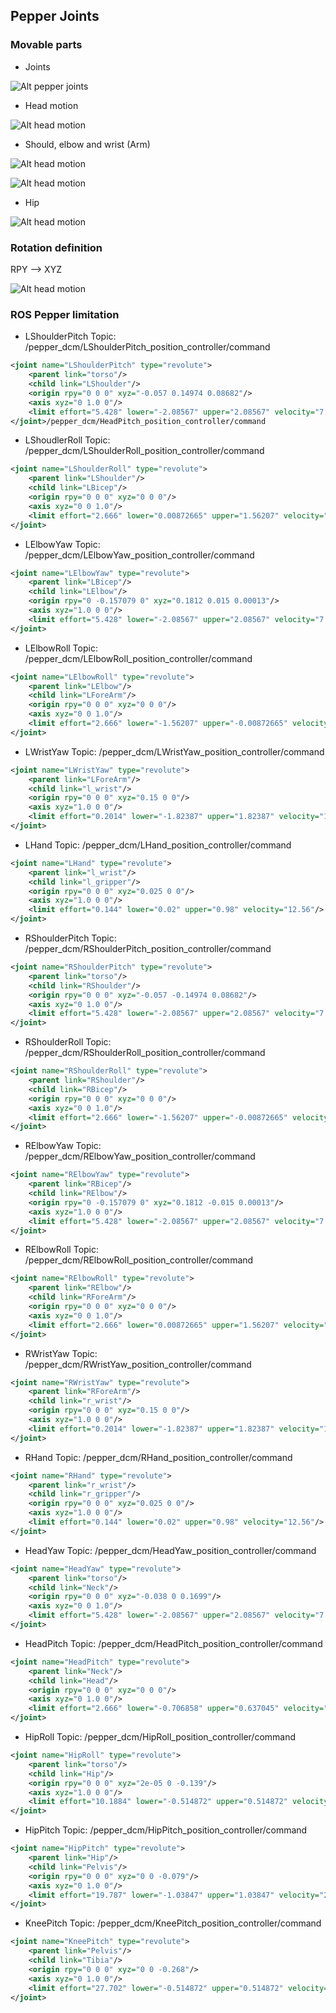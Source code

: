 ## Pepper Joints

### Movable parts

* Joints

![Alt pepper joints](http://doc.aldebaran.com/2-0/_images/juliet_joints.png)

* Head motion

![Alt head motion](http://doc.aldebaran.com/2-0/_images/joint_head.png)

* Should, elbow and wrist (Arm)

![Alt head motion](http://doc.aldebaran.com/2-0/_images/joint_left_arm.png)

![Alt head motion](http://doc.aldebaran.com/2-0/_images/joint_right_arm.png)

* Hip 

![Alt head motion](http://doc.aldebaran.com/2-0/_images/joint_leg.png)

### Rotation definition
RPY --> XYZ

![Alt head motion](http://doc.aldebaran.com/2-0/_images/rollPitchYaw.png)

### ROS Pepper limitation

* LShoulderPitch
Topic: /pepper_dcm/LShoulderPitch_position_controller/command

```xml
<joint name="LShoulderPitch" type="revolute">
	<parent link="torso"/>
	<child link="LShoulder"/>
	<origin rpy="0 0 0" xyz="-0.057 0.14974 0.08682"/>
	<axis xyz="0 1.0 0"/>
	<limit effort="5.428" lower="-2.08567" upper="2.08567" velocity="7.33998"/>
</joint>/pepper_dcm/HeadPitch_position_controller/command

```

* LShoudlerRoll
Topic: /pepper_dcm/LShoulderRoll_position_controller/command

```xml
<joint name="LShoulderRoll" type="revolute">
	<parent link="LShoulder"/>
	<child link="LBicep"/>
	<origin rpy="0 0 0" xyz="0 0 0"/>
	<axis xyz="0 0 1.0"/>
	<limit effort="2.666" lower="0.00872665" upper="1.56207" velocity="9.22756"/>
</joint>
```

* LElbowYaw
Topic: /pepper_dcm/LElbowYaw_position_controller/command

```xml
<joint name="LElbowYaw" type="revolute">
	<parent link="LBicep"/>
	<child link="LElbow"/>
	<origin rpy="0 -0.157079 0" xyz="0.1812 0.015 0.00013"/>
	<axis xyz="1.0 0 0"/>
	<limit effort="5.428" lower="-2.08567" upper="2.08567" velocity="7.33998"/>
</joint>
```

* LElbowRoll
Topic: /pepper_dcm/LElbowRoll_position_controller/command

```xml
<joint name="LElbowRoll" type="revolute">
	<parent link="LElbow"/>
	<child link="LForeArm"/>
	<origin rpy="0 0 0" xyz="0 0 0"/>
	<axis xyz="0 0 1.0"/>
	<limit effort="2.666" lower="-1.56207" upper="-0.00872665" velocity="9.22756"/>
</joint>
```

* LWristYaw
Topic: /pepper_dcm/LWristYaw_position_controller/command

```xml
<joint name="LWristYaw" type="revolute">
	<parent link="LForeArm"/>
	<child link="l_wrist"/>
	<origin rpy="0 0 0" xyz="0.15 0 0"/>
	<axis xyz="1.0 0 0"/>
	<limit effort="0.2014" lower="-1.82387" upper="1.82387" velocity="17.3835"/>
</joint>
```

* LHand
Topic: /pepper_dcm/LHand_position_controller/command

```xml
<joint name="LHand" type="revolute">
	<parent link="l_wrist"/>
	<child link="l_gripper"/>
	<origin rpy="0 0 0" xyz="0.025 0 0"/>
	<axis xyz="1.0 0 0"/>
	<limit effort="0.144" lower="0.02" upper="0.98" velocity="12.56"/>
</joint>
```

* RShoulderPitch
Topic: /pepper_dcm/RShoulderPitch_position_controller/command

```xml
<joint name="RShoulderPitch" type="revolute">
	<parent link="torso"/>
	<child link="RShoulder"/>
	<origin rpy="0 0 0" xyz="-0.057 -0.14974 0.08682"/>
	<axis xyz="0 1.0 0"/>
	<limit effort="5.428" lower="-2.08567" upper="2.08567" velocity="7.33998"/>
</joint>
```

* RShoulderRoll
Topic: /pepper_dcm/RShoulderRoll_position_controller/command

```xml
<joint name="RShoulderRoll" type="revolute">
	<parent link="RShoulder"/>
	<child link="RBicep"/>
	<origin rpy="0 0 0" xyz="0 0 0"/>
	<axis xyz="0 0 1.0"/>
	<limit effort="2.666" lower="-1.56207" upper="-0.00872665" velocity="9.22756"/>
</joint>
```

* RElbowYaw
Topic: /pepper_dcm/RElbowYaw_position_controller/command

```xml
<joint name="RElbowYaw" type="revolute">
	<parent link="RBicep"/>
	<child link="RElbow"/>
	<origin rpy="0 -0.157079 0" xyz="0.1812 -0.015 0.00013"/>
	<axis xyz="1.0 0 0"/>
	<limit effort="5.428" lower="-2.08567" upper="2.08567" velocity="7.33998"/>
</joint>
```

* RElbowRoll
Topic: /pepper_dcm/RElbowRoll_position_controller/command

```xml
<joint name="RElbowRoll" type="revolute">
	<parent link="RElbow"/>
	<child link="RForeArm"/>
	<origin rpy="0 0 0" xyz="0 0 0"/>
	<axis xyz="0 0 1.0"/>
	<limit effort="2.666" lower="0.00872665" upper="1.56207" velocity="9.22756"/>
</joint>
```

* RWristYaw
Topic: /pepper_dcm/RWristYaw_position_controller/command

```xml
<joint name="RWristYaw" type="revolute">
	<parent link="RForeArm"/>
	<child link="r_wrist"/>
	<origin rpy="0 0 0" xyz="0.15 0 0"/>
	<axis xyz="1.0 0 0"/>
	<limit effort="0.2014" lower="-1.82387" upper="1.82387" velocity="17.3835"/>
</joint>
```

* RHand
Topic: /pepper_dcm/RHand_position_controller/command

```xml
<joint name="RHand" type="revolute">
	<parent link="r_wrist"/>
	<child link="r_gripper"/>
	<origin rpy="0 0 0" xyz="0.025 0 0"/>
	<axis xyz="1.0 0 0"/>
	<limit effort="0.144" lower="0.02" upper="0.98" velocity="12.56"/>
</joint>
```

* HeadYaw
Topic: /pepper_dcm/HeadYaw_position_controller/command

```xml
<joint name="HeadYaw" type="revolute">
	<parent link="torso"/>
	<child link="Neck"/>
	<origin rpy="0 0 0" xyz="-0.038 0 0.1699"/>
	<axis xyz="0 0 1.0"/>
	<limit effort="5.428" lower="-2.08567" upper="2.08567" velocity="7.33998"/>
</joint>
```

* HeadPitch
Topic: /pepper_dcm/HeadPitch_position_controller/command
```xml
<joint name="HeadPitch" type="revolute">
	<parent link="Neck"/>
	<child link="Head"/>
	<origin rpy="0 0 0" xyz="0 0 0"/>
	<axis xyz="0 1.0 0"/>
	<limit effort="2.666" lower="-0.706858" upper="0.637045" velocity="9.22756"/>
</joint>
```

* HipRoll
Topic: /pepper_dcm/HipRoll_position_controller/command

```xml
<joint name="HipRoll" type="revolute">
	<parent link="torso"/>
	<child link="Hip"/>
	<origin rpy="0 0 0" xyz="2e-05 0 -0.139"/>
	<axis xyz="1.0 0 0"/>
	<limit effort="10.1884" lower="-0.514872" upper="0.514872" velocity="2.27032"/>
</joint>
```

* HipPitch
Topic: /pepper_dcm/HipPitch_position_controller/command

```xml
<joint name="HipPitch" type="revolute">
	<parent link="Hip"/>
	<child link="Pelvis"/>
	<origin rpy="0 0 0" xyz="0 0 -0.079"/>
	<axis xyz="0 1.0 0"/>
	<limit effort="19.787" lower="-1.03847" upper="1.03847" velocity="2.93276"/>
</joint>
```

* KneePitch
Topic: /pepper_dcm/KneePitch_position_controller/command

```xml
<joint name="KneePitch" type="revolute">
	<parent link="Pelvis"/>
	<child link="Tibia"/>
	<origin rpy="0 0 0" xyz="0 0 -0.268"/>
	<axis xyz="0 1.0 0"/>
	<limit effort="27.702" lower="-0.514872" upper="0.514872" velocity="2.93276"/>
</joint>
```

